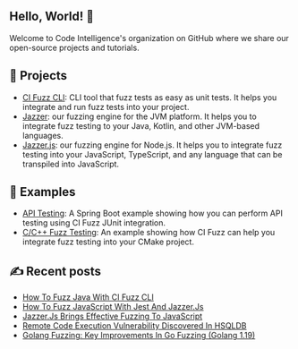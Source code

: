 ## Hello, World! :wave:
Welcome to Code Intelligence's organization on GitHub where we share our open-source projects and tutorials.

## :rocket: Projects
- [CI Fuzz CLI](https://github.com/CodeIntelligenceTesting/cifuzz): CLI tool that fuzz tests as easy as unit tests. It helps you integrate and run fuzz tests into your project.
- [Jazzer](https://github.com/CodeIntelligenceTesting/jazzer): our fuzzing engine for the JVM platform. It helps you to integrate fuzz testing to your Java, Kotlin, and other JVM-based languages.
- [Jazzer.js](https://github.com/CodeIntelligenceTesting/jazzer.js): our fuzzing engine for Node.js. It helps you to integrate fuzz testing into your JavaScript, TypeScript, and any language that can be transpiled into JavaScript.

## :dart: Examples
- [API Testing](https://github.com/CodeIntelligenceTesting/spring-boot-example): A Spring Boot example showing how you can perform API testing using CI Fuzz JUnit integration.
- [C/C++ Fuzz Testing](https://github.com/CodeIntelligenceTesting/c-cpp-demo): An example showing how CI Fuzz can help you integrate fuzz testing into your CMake project.

## :writing_hand: Recent posts
- [How To Fuzz Java With CI Fuzz CLI](https://www.code-intelligence.com/blog/fuzz-java-cifuzz-cli)
- [How To Fuzz JavaScript With Jest And Jazzer.Js](https://www.code-intelligence.com/blog/fuzzing-javascript-jazzer.js)
- [Jazzer.Js Brings Effective Fuzzing To JavaScript](https://www.code-intelligence.com/blog/jazzer-js)
- [Remote Code Execution Vulnerability Discovered In HSQLDB](https://www.code-intelligence.com/blog/potential-remote-code-execution-in-hsqldb)
- [Golang Fuzzing: Key Improvements In Go Fuzzing (Golang 1.19)](https://www.code-intelligence.com/blog/golang-fuzzing-1.19)